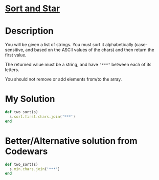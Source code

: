 # [Sort and Star](https://www.codewars.com/kata/57cfdf34902f6ba3d300001e/train/ruby)

# Description
You will be given a list of strings. You must sort it alphabetically (case-sensitive, and based on the ASCII values of 
the chars) and then return the first value.

The returned value must be a string, and have <code>"***"</code> between each of its letters.

You should not remove or add elements from/to the array.

# My Solution
```ruby
def two_sort(s)
  s.sort.first.chars.join('***')
end
```

# Better/Alternative solution from Codewars
```ruby
def two_sort(s)
  s.min.chars.join('***')
end
```
